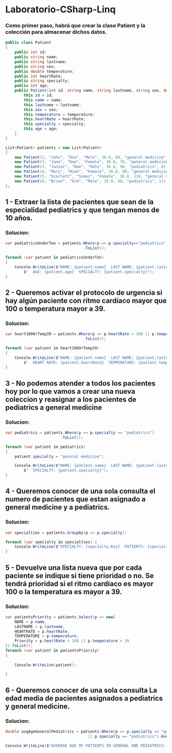 # Laboratorio-CSharp-Linq
### Como primer paso, habrá que crear la clase Patient y la colección para almacenar dichos datos.

```csharp
public class Patient
{
    public int id;
    public string name;
    public string lastname;
    public string sex;
    public double temperature;
    public int heartRate;
    public string specialty;
    public int age;
    public Patient(int id, string name, string lastname, string sex, double temperature, int heartRate, string specialty, int age ) {
        this.id = id;
        this.name = name;
        this.lastname = lastname;
        this.sex = sex;
        this.temperature = temperature;
        this.heartRate = heartRate;
        this.specialty = specialty;
        this.age = age;
    }
}
```
```csharp
List<Patient> patients = new List<Patient>
{
    new Patient(1, "John", "Doe", "Male", 36.8, 80, "general medicine", 44),
    new Patient(2, "Jane", "Doe", "Female", 36.8, 70, "general medicine", 43),
    new Patient(3, "Junior", "Doe", "Male", 36.8, 90, "pediatrics", 8),
    new Patient(4, "Mary", "Wien", "Female", 36.8, 80, "general medicine", 20),
    new Patient(5, "Scarlett", "Somez", "Female", 36.8, 110, "general medicine", 30),
    new Patient(6, "Brian", "Kid", "Male", 39.8, 80, "pediatrics", 11)
};
```
## 1 - Extraer la lista de pacientes que sean de la especialidad pediatrics y que tengan menos de 10 años.

### Solucion:
```csharp
var pediatricsUnderTen = patients.Where(p => p.specialty=="pediatrics" && p.age < 10)
                                  .ToList();

foreach (var patient in pediatricsUnderTen)
{
    Console.WriteLine($"NAME: {patient.name}  LAST NAME: {patient.lastname}" +
        $"  AGE: {patient.age}  SPECIALTY: {patient.specialty}");
}
```

## 2 - Queremos activar el protocolo de urgencia si hay algún paciente con ritmo cardíaco mayor que 100 o temperatura mayor a 39.

### Solucion:

```csharp
var heart100OrTemp39 = patients.Where(p => p.heartRate > 100 || p.temperature > 39)
                                  .ToList();

foreach (var patient in heart100OrTemp39)
{
    Console.WriteLine($"NAME: {patient.name}  LAST NAME: {patient.lastname}" +
        $"  HEART RATE: {patient.heartRate}  TEMPERATURE: {patient.temperature}");
}
```

## 3 - No podemos atender a todos los pacientes hoy por lo que vamos a crear una nueva coleccion y reasignar a los pacientes de pediatrics a general medicine

### Solucion:

```csharp
var pediatrics = patients.Where(p => p.specialty == "pediatrics")
                        .ToList();

foreach (var patient in pediatrics)
{
    patient.specialty = "general medicine";

    Console.WriteLine($"NAME: {patient.name}  LAST NAME: {patient.lastname}" +
        $"  SPECIALTY: {patient.specialty}");
}
```

## 4 - Queremos conocer de una sola consulta el numero de pacientes que estan asignado a general medicine y a pediatrics.

### Solucion:

```csharp
var specialties = patients.GroupBy(p => p.specialty);

foreach (var specialty in specialties) {
    Console.WriteLine($"SPECIALTY: {specialty.Key}  PATIENTS: {specialty.Count()}");
}
```
## 5 - Devuelve una lista nueva que por cada paciente se indique si tiene prioridad o no. Se tendrá prioridad si el ritmo cardiaco es mayor 100 o la temperatura es mayor a 39.

### Solucion:

```csharp
var patientsPriority = patients.Select(p => new{
    NAME = p.name,
    LASTNAME = p.lastname,
    HEARTRATE = p.heartRate,
    TEMPERATURE = p.temperature,
    Priority = p.heartRate > 100 || p.temperature > 39
}).ToList();
foreach (var patient in patientsPriority)
{
    
    Console.WriteLine(patient);

}
```
## 6 - Queremos conocer de una sola consulta La edad media de pacientes asignados a pediatrics y general medicine.

### Solucion:

 ```csharp
double avgAgeGeneralPediatrics = patients.Where(p => p.specialty == "general medicine"
                                     || p.specialty == "pediatrics").Average(p => p.age);

 Console.WriteLine($"AVERAGE AGE OF PATIENTS IN GENERAL AND PEDIATRICS: {avgAgeGeneralPediatrics}");
```
